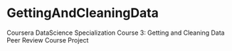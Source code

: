 # GettingAndCleaningData
Coursera DataScience Specialization Course 3: Getting and Cleaning Data Peer Review Course Project
